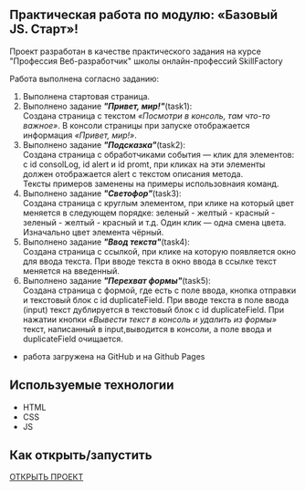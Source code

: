 ## Практическая работа по модулю:  «Базовый JS. Старт»!

Проект разработан в качестве практического задания на курсе "Профессия Веб-разработчик"
школы онлайн-профессий SkillFactory

Работа выполнена согласно заданию: 
1. Выполнена стартовая страница.
2. Выполнено задание ***"Привет, мир!"***(task1):<br>
Создана страница с текстом *«Посмотри в консоль, там что-то важное»*. В консоли страницы при запуске отображается информация *«Привет, мир!»*.
3. Выполнено задание ***"Подсказка"***(task2):<br>
Создана страница с обработчиками события — клик для элементов: с id consolLog, id alert  и id promt, при кликах на эти элементы должен отображается alert c текстом описания метода.<br> 
Тексты примеров заменены на примеры использовнаия команд.
4. Выполнено задание ***"Светофор"***(task3): <br>
Создана страница с круглым элементом, при клике на который цвет меняется в следующем порядке: зеленый - желтый - красный - зеленый - желтый - красный и т.д. Один клик — одна смена цвета. Изначально цвет элемента чёрный.
5. Выполнено задание ***"Ввод текста"***(task4): <br>
Создана страница с ссылкой, при клике на которую появляется окно для ввода текста. При вводе текста в окно ввода в ссылке текст меняется на введенный.
6. Выполнено задание ***"Перехват формы"***(task5):<br>
Создана страница с формой, где есть с поле ввода, кнопка отправки и текстовый блок с id duplicateField. При вводе текста в поле ввода (input) текст дублируется в текстовый блок с id duplicateField.
При нажатии кнопки *«Вывести текст в консоль и удалить из формы»* текст, написанный в input,выводится в консоли, а поле ввода и duplicateField очищается.


* работа загружена на GitHub и на Github Pages

## Используемые технологии

* HTML
* CSS
* JS


## Как открыть/запустить

[ОТКРЫТЬ ПРОЕКТ](../pages/index.html)
